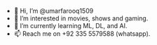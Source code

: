 - 👋 Hi, I’m @umarfarooq1509
- 👀 I’m interested in movies, shows and gaming.
- 🌱 I’m currently learning ML, DL, and AI.
- 📫 Reach me on +92 335 5579588 (whatsapp).

